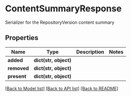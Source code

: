 # ContentSummaryResponse

Serializer for the RepositoryVersion content summary
## Properties
Name | Type | Description | Notes
------------ | ------------- | ------------- | -------------
**added** | **dict(str, object)** |  | 
**removed** | **dict(str, object)** |  | 
**present** | **dict(str, object)** |  | 

[[Back to Model list]](../README.md#documentation-for-models) [[Back to API list]](../README.md#documentation-for-api-endpoints) [[Back to README]](../README.md)


